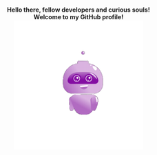 <div align="center">
  <h1 style="font-size: inherit; margin-bottom: 0;">Hello there, fellow developers and curious souls!<br><span style="font-size: inherit;">Welcome to my GitHub profile!</span></h1>
</div>


<div align="center">
  <img src="./Hello.gif" alt="Hi" height="300">
</div>
<div align="center" style="font-size: 20px;>
  So excited 😃 to have you here, where I unleash my passion for crafting awesome web experiences and diving deep into the realm of code.
</div>
